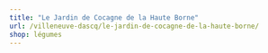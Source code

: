 ```yaml
---
title: "Le Jardin de Cocagne de la Haute Borne"
url: /villeneuve-dascq/le-jardin-de-cocagne-de-la-haute-borne/
shop: légumes
---
```

